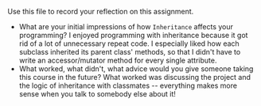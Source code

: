 Use this file to record your reflection on this assignment.

- What are your initial impressions of how `Inheritance` affects your programming?
    I enjoyed programming with inheritance because it got rid of a lot of unnecessary repeat code. I especially liked how each subclass inherited its parent class' methods, so that I didn't have to write an accessor/mutator method for every single attribute. 
- What worked, what didn't, what advice would you give someone taking this course in the future?
    What worked was discussing the project and the logic of inheritance with classmates -- everything makes more sense when you talk to somebody else about it!

